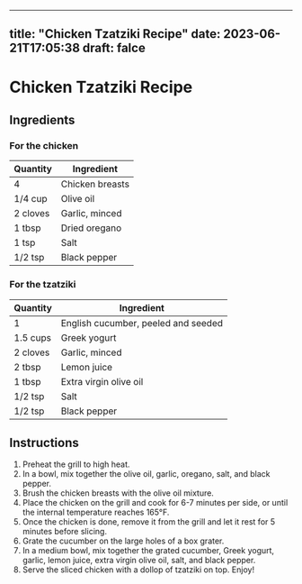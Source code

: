 
---
title: "Chicken Tzatziki Recipe"
date: 2023-06-21T17:05:38
draft: falce
---

# Chicken Tzatziki Recipe

## Ingredients

### For the chicken

| Quantity | Ingredient    |
|----------|---------------|
| 4        | Chicken breasts|
| 1/4 cup  | Olive oil      |
| 2 cloves | Garlic, minced|
| 1 tbsp   | Dried oregano  |
| 1 tsp    | Salt           |
| 1/2 tsp  | Black pepper  |

### For the tzatziki

| Quantity | Ingredient            |
|----------|-----------------------|
| 1        | English cucumber, peeled and seeded|
| 1.5 cups | Greek yogurt|
| 2 cloves | Garlic, minced|
| 2 tbsp   | Lemon juice|
| 1 tbsp   | Extra virgin olive oil|
| 1/2 tsp  | Salt|
| 1/2 tsp  | Black pepper|


## Instructions

1. Preheat the grill to high heat.
2. In a bowl, mix together the olive oil, garlic, oregano, salt, and black pepper.
3. Brush the chicken breasts with the olive oil mixture.
4. Place the chicken on the grill and cook for 6-7 minutes per side, or until the internal temperature reaches 165°F.
5. Once the chicken is done, remove it from the grill and let it rest for 5 minutes before slicing.
6. Grate the cucumber on the large holes of a box grater.
7. In a medium bowl, mix together the grated cucumber, Greek yogurt, garlic, lemon juice, extra virgin olive oil, salt, and black pepper.
8. Serve the sliced chicken with a dollop of tzatziki on top. Enjoy!
